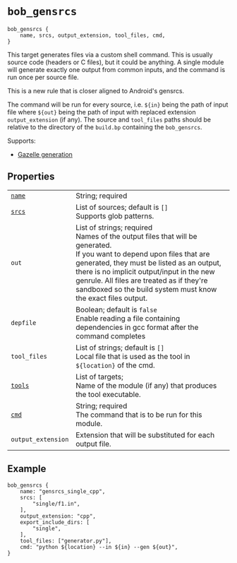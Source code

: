 # `bob_gensrcs`

```bp
bob_gensrcs {
    name, srcs, output_extension, tool_files, cmd,
}
```

This target generates files via a custom shell command. This is usually source
code (headers or C files), but it could be anything. A single module will
generate exactly one output from common inputs, and the command is run once
per source file.

This is a new rule that is closer aligned to Android's gensrcs.

The command will be run for every source, i.e. `${in}` being the path
of input file where `${out}` being the path of input with replaced extension
`output_extension` (if any).
The source and `tool_files` paths should be relative to the directory of the
`build.bp` containing the `bob_gensrcs`.

Supports:

- [Gazelle generation](../../gazelle/README.md)

## Properties

|                                                    |                                                                                                                                                                                                                                                                                                                                     |
| -------------------------------------------------- | ----------------------------------------------------------------------------------------------------------------------------------------------------------------------------------------------------------------------------------------------------------------------------------------------------------------------------------- |
| [`name`](properties/common_properties.md#name)     | String; required                                                                                                                                                                                                                                                                                                                    |
| [`srcs`](properties/strict_properties.md)          | List of sources; default is `[]`<br>Supports glob patterns.                                                                                                                                                                                                                                                                         |
| `out`                                              | List of strings; required<br>Names of the output files that will be generated. <br>If you want to depend upon files that are generated, they must be listed as an output, there is no implicit output/input in the new genrule. All files are treated as if they're sandboxed so the build system must know the exact files output. |
| `depfile`                                          | Boolean; default is `false`<br>Enable reading a file containing dependencies in gcc format after the command completes                                                                                                                                                                                                              |
| `tool_files`                                       | List of strings; default is `[]`<br>Local file that is used as the tool in `${location}` of the cmd.                                                                                                                                                                                                                                |
| [`tools`](./properties/strict_properties.md#tools) | List of targets; <br>Name of the module (if any) that produces the tool executable.                                                                                                                                                                                                                                                 |
| [`cmd`](./properties/strict_properties.md#cmd)     | String; required<br> The command that is to be run for this module.                                                                                                                                                                                                                                                                 |
| `output_extension`                                 | Extension that will be substituted for each output file.                                                                                                                                                                                                                                                                            |

## Example

```bp
bob_gensrcs {
    name: "gensrcs_single_cpp",
    srcs: [
        "single/f1.in",
    ],
    output_extension: "cpp",
    export_include_dirs: [
        "single",
    ],
    tool_files: ["generator.py"],
    cmd: "python ${location} --in ${in} --gen ${out}",
}
```

